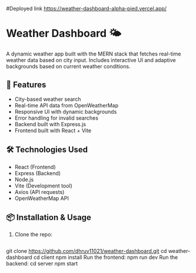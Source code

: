 #Deployed link https://weather-dashboard-alpha-pied.vercel.app/
  
  # Weather Dashboard 🌤️

A dynamic weather app built with the MERN stack that fetches real-time weather data based on city input. Includes interactive UI and adaptive backgrounds based on current weather conditions.

## 🚀 Features

- City-based weather search
- Real-time API data from OpenWeatherMap
- Responsive UI with dynamic backgrounds
- Error handling for invalid searches
- Backend built with Express.js
- Frontend built with React + Vite

## 🛠️ Technologies Used

- React (Frontend)
- Express (Backend)
- Node.js
- Vite (Development tool)
- Axios (API requests)
- OpenWeatherMap API

## 📦 Installation & Usage

1. Clone the repo:
   ```bash
git clone https://github.com/dhruv11021/weather-dashboard.git
cd weather-dashboard
cd client
npm install
Run the frontend:
npm run dev
Run the backend:
cd server
npm start
